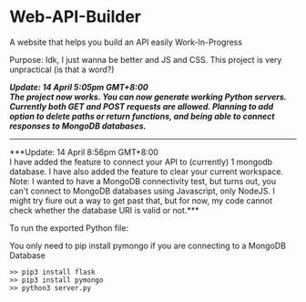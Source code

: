 # Web-API-Builder
A website that helps you build an API easily
Work-In-Progress

Purpose: Idk, I just wanna be better and JS and CSS. This project is very unpractical (is that a word?)

***Update: 14 April 5:05pm GMT+8:00<br/>
The project now works. You can now generate working Python servers. Currently both GET and POST requests are allowed.
Planning to add option to delete paths or return functions, and being able to connect responses to MongoDB databases.***
<hr/>
***Update: 14 April 8:56pm GMT+8:00<br/>
I have added the feature to connect your API to (currently) 1 mongodb database. I have also added the feature to clear your current workspace.<br/>
Note: I wanted to have a MongoDB connectivity test, but turns out, you can't connect to MongoDB databases using Javascript, only NodeJS. I might try fiure out a way to get past that, but for now, my code cannot check whether the database URI is valid or not.***

To run the exported Python file:

You only need to pip install pymongo if you are connecting to a MongoDB Database

```
>> pip3 install flask
>> pip3 install pymongo
>> python3 server.py
```
